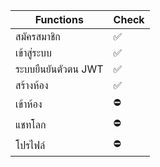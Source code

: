 

| Functions             | Check                                                                |
| ----------------- | ------------------------------------------------------------------ |
| สมัครสมาชิก | ✅ |
| เข้าสู่ระบบ | ✅ |
| ระบบยืนยันตัวตน JWT | ✅ |
| สร้างห้อง | ✅ |
| เข้าห้อง | ⛔ |
| แชทโลก | ⛔ |
| โปรไฟล์ | ⛔ |
